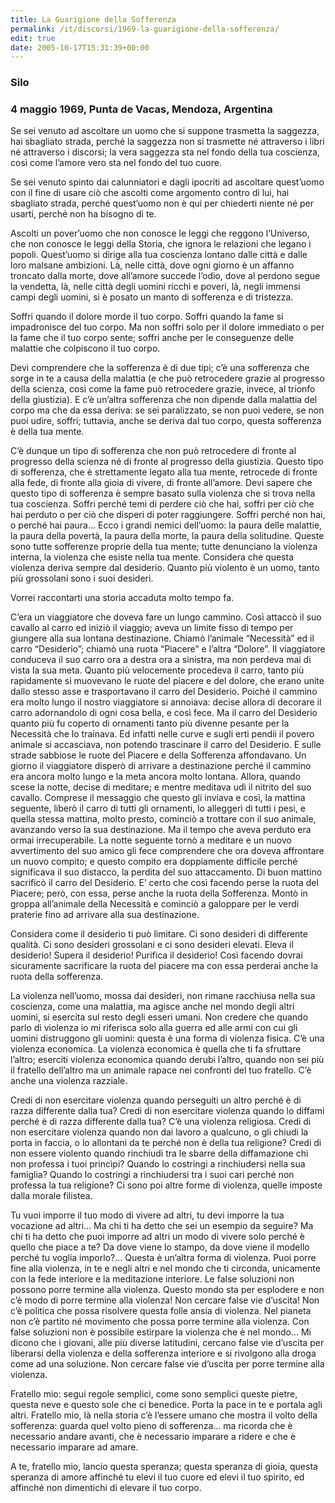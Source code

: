 ```yaml
---
title: La Guarigione della Sofferenza
permalink: /it/discorsi/1969-la-guarigione-della-sofferenza/
edit: true
date: 2005-10-17T15:31:39+00:00
---
```


### Silo
### 4 maggio 1969, Punta de Vacas, Mendoza, Argentina

Se sei venuto ad ascoltare un uomo che si suppone trasmetta la saggezza, hai sbagliato strada, perché la saggezza non si trasmette né attraverso i libri né attraverso i discorsi; la vera saggezza sta nel fondo della tua coscienza, così come l’amore vero sta nel fondo del tuo cuore.

Se sei venuto spinto dai calunniatori e dagli ipocriti ad ascoltare quest’uomo con il fine di usare ciò che ascolti come argomento contro di lui, hai sbagliato strada, perché quest’uomo non è qui per chiederti niente né per usarti, perché non ha bisogno di te.

Ascolti un pover’uomo che non conosce le leggi che reggono l’Universo, che non conosce le leggi della Storia, che ignora le relazioni che legano i popoli. Quest’uomo si dirige alla tua coscienza lontano dalle città e dalle loro malsane ambizioni. Là, nelle città, dove ogni giorno è un affanno troncato dalla morte, dove all’amore succede l’odio, dove al perdono segue la vendetta, là, nelle città degli uomini ricchi e poveri, là, negli immensi campi degli uomini, si è posato un manto di sofferenza e di tristezza.

Soffri quando il dolore morde il tuo corpo. Soffri quando la fame si impadronisce del tuo corpo. Ma non soffri solo per il dolore immediato o per la fame che il tuo corpo sente; soffri anche per le conseguenze delle malattie che colpiscono il tuo corpo.

Devi comprendere che la sofferenza è di due tipi; c’è una sofferenza che sorge in te a causa della malattia (e che può retrocedere grazie al progresso della scienza, così come la fame può retrocedere grazie, invece, al trionfo della giustizia). E c’è un’altra sofferenza che non dipende dalla malattia del corpo ma che da essa deriva: se sei paralizzato, se non puoi vedere, se non puoi udire, soffri; tuttavia, anche se deriva dal tuo corpo, questa sofferenza è della tua mente.

C’è dunque un tipo di sofferenza che non può retrocedere di fronte al progresso della scienza né di fronte al progresso della giustizia. Questo tipo di sofferenza, che è strettamente legato alla tua mente, retrocede di fronte alla fede, di fronte alla gioia di vivere, di fronte all’amore. Devi sapere che questo tipo di sofferenza è sempre basato sulla violenza che si trova nella tua coscienza. Soffri perché temi di perdere ciò che hai, soffri per ciò che hai perduto o per ciò che disperi di poter raggiungere. Soffri perché non hai, o perché hai paura... Ecco i grandi nemici dell’uomo: la paura delle malattie, la paura della povertà, la paura della morte, la paura della solitudine. Queste sono tutte sofferenze proprie della tua mente; tutte denunciano la violenza interna, la violenza che esiste nella tua mente. Considera che questa violenza deriva sempre dal desiderio. Quanto più violento è un uomo, tanto più grossolani sono i suoi desideri.

Vorrei raccontarti una storia accaduta molto tempo fa.

C’era un viaggiatore che doveva fare un lungo cammino. Così attaccò il suo cavallo al carro ed iniziò il viaggio; aveva un limite fisso di tempo per giungere alla sua lontana destinazione. Chiamò l’animale “Necessità” ed il carro “Desiderio”; chiamò una ruota “Piacere” e l’altra “Dolore”. Il viaggiatore conduceva il suo carro ora a destra ora a sinistra, ma non perdeva mai di vista la sua meta. Quanto più velocemente procedeva il carro, tanto più rapidamente si muovevano le ruote del piacere e del dolore, che erano unite dallo stesso asse e trasportavano il carro del Desiderio. Poiché il cammino era molto lungo il nostro viaggiatore si annoiava: decise allora di decorare il carro adornandolo di ogni cosa bella, e così fece. Ma il carro del Desiderio quanto più fu coperto di ornamenti tanto più divenne pesante per la Necessità che lo trainava. Ed infatti nelle curve e sugli erti pendii il povero animale si accasciava, non potendo trascinare il carro del Desiderio. E sulle strade sabbiose le ruote del Piacere e della Sofferenza affondavano. Un giorno il viaggiatore disperò di arrivare a destinazione perché il cammino era ancora molto lungo e la meta ancora molto lontana. Allora, quando scese la notte, decise di meditare; e mentre meditava udì il nitrito del suo cavallo. Comprese il messaggio che questo gli inviava e così, la mattina seguente, liberò il carro di tutti gli ornamenti, lo alleggerì di tutti i pesi, e quella stessa mattina, molto presto, cominciò a trottare con il suo animale, avanzando verso la sua destinazione. Ma il tempo che aveva perduto era ormai irrecuperabile. La notte seguente tornò a meditare e un nuovo avvertimento del suo amico gli fece comprendere che ora doveva affrontare un nuovo compito; e questo compito era doppiamente difficile perché significava il suo distacco, la perdita del suo attaccamento. Di buon mattino sacrificò il carro del Desiderio. E’ certo che così facendo perse la ruota del Piacere; però, con essa, perse anche la ruota della Sofferenza. Montò in groppa all’animale della Necessità e cominciò a galoppare per le verdi praterie fino ad arrivare alla sua destinazione.

Considera come il desiderio ti può limitare. Ci sono desideri di differente qualità. Ci sono desideri grossolani e ci sono desideri elevati. Eleva il desiderio! Supera il desiderio! Purifica il desiderio! Così facendo dovrai sicuramente sacrificare la ruota del piacere ma con essa perderai anche la ruota della sofferenza.

La violenza nell’uomo, mossa dai desideri, non rimane racchiusa nella sua coscienza, come una malattia, ma agisce anche nel mondo degli altri uomini, si esercita sul resto degli esseri umani. Non credere che quando parlo di violenza io mi riferisca solo alla guerra ed alle armi con cui gli uomini distruggono gli uomini: questa è una forma di violenza fisica. C’è una violenza economica. La violenza economica è quella che ti fa sfruttare l’altro; eserciti violenza economica quando derubi l’altro, quando non sei più il fratello dell’altro ma un animale rapace nei confronti del tuo fratello. C’è anche una violenza razziale.

Credi di non esercitare violenza quando perseguiti un altro perché è di razza differente dalla tua? Credi di non esercitare violenza quando lo diffami perché è di razza differente dalla tua? C’è una violenza religiosa. Credi di non esercitare violenza quando non dai lavoro a qualcuno, o gli chiudi la porta in faccia, o lo allontani da te perché non è della tua religione? Credi di non essere violento quando rinchiudi tra le sbarre della diffamazione chi non professa i tuoi princìpi? Quando lo costringi a rinchiudersi nella sua famiglia? Quando lo costringi a rinchiudersi tra i suoi cari perché non professa la tua religione? Ci sono poi altre forme di violenza, quelle imposte dalla morale filistea.

Tu vuoi imporre il tuo modo di vivere ad altri, tu devi imporre la tua vocazione ad altri... Ma chi ti ha detto che sei un esempio da seguire? Ma chi ti ha detto che puoi imporre ad altri un modo di vivere solo perché è quello che piace a te? Da dove viene lo stampo, da dove viene il modello perché tu voglia imporlo?... Questa è un’altra forma di violenza. Puoi porre fine alla violenza, in te e negli altri e nel mondo che ti circonda, unicamente con la fede interiore e la meditazione interiore. Le false soluzioni non possono porre termine alla violenza. Questo mondo sta per esplodere e non c’è modo di porre termine alla violenza! Non cercare false vie d’uscita! Non c’è politica che possa risolvere questa folle ansia di violenza. Nel pianeta non c’è partito né movimento che possa porre termine alla violenza. Con false soluzioni non è possibile estirpare la violenza che è nel mondo... Mi dicono che i giovani, alle più diverse latitudini, cercano false vie d’uscita per liberarsi della violenza e della sofferenza interiore e si rivolgono alla droga come ad una soluzione. Non cercare false vie d’uscita per porre termine alla violenza.

Fratello mio: segui regole semplici, come sono semplici queste pietre, questa neve e questo sole che ci benedice. Porta la pace in te e portala agli altri. Fratello mio, là nella storia c’è l’essere umano che mostra il volto della sofferenza: guarda quel volto pieno di sofferenza... ma ricorda che è necessario andare avanti, che è necessario imparare a ridere e che è necessario imparare ad amare.

A te, fratello mio, lancio questa speranza; questa speranza di gioia, questa speranza di amore affinché tu elevi il tuo cuore ed elevi il tuo spirito, ed affinché non dimentichi di elevare il tuo corpo.

